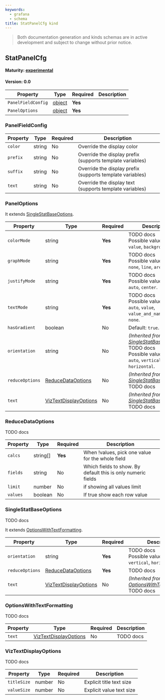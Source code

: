 ```yaml
---
keywords:
  - grafana
  - schema
title: StatPanelCfg kind
---
```

> Both documentation generation and kinds schemas are in active development and subject to change without prior notice.

## StatPanelCfg

#### Maturity: [experimental](../../../maturity/#experimental)
#### Version: 0.0



| Property           | Type                        | Required | Description |
|--------------------|-----------------------------|----------|-------------|
| `PanelFieldConfig` | [object](#panelfieldconfig) | **Yes**  |             |
| `PanelOptions`     | [object](#paneloptions)     | **Yes**  |             |

### PanelFieldConfig

| Property | Type   | Required | Description                                               |
|----------|--------|----------|-----------------------------------------------------------|
| `color`  | string | No       | Override the display color                                |
| `prefix` | string | No       | Override the display prefix (supports template variables) |
| `suffix` | string | No       | Override the display prefix (supports template variables) |
| `text`   | string | No       | Override the display text (supports template variables)   |

### PanelOptions

It extends [SingleStatBaseOptions](#singlestatbaseoptions).

| Property        | Type                                            | Required | Description                                                                                                                                 |
|-----------------|-------------------------------------------------|----------|---------------------------------------------------------------------------------------------------------------------------------------------|
| `colorMode`     | string                                          | **Yes**  | TODO docs<br/>Possible values are: `value`, `background`, `none`.                                                                           |
| `graphMode`     | string                                          | **Yes**  | TODO docs<br/>Possible values are: `none`, `line`, `area`.                                                                                  |
| `justifyMode`   | string                                          | **Yes**  | TODO docs<br/>Possible values are: `auto`, `center`.                                                                                        |
| `textMode`      | string                                          | **Yes**  | TODO docs<br/>Possible values are: `auto`, `value`, `value_and_name`, `name`, `none`.                                                       |
| `hasGradient`   | boolean                                         | No       | Default: `true`.                                                                                                                            |
| `orientation`   | string                                          | No       | *(Inherited from [SingleStatBaseOptions](#singlestatbaseoptions))*<br/>TODO docs<br/>Possible values are: `auto`, `vertical`, `horizontal`. |
| `reduceOptions` | [ReduceDataOptions](#reducedataoptions)         | No       | *(Inherited from [SingleStatBaseOptions](#singlestatbaseoptions))*<br/>TODO docs                                                            |
| `text`          | [VizTextDisplayOptions](#viztextdisplayoptions) | No       | *(Inherited from [SingleStatBaseOptions](#singlestatbaseoptions))*<br/>TODO docs                                                            |

### ReduceDataOptions

TODO docs

| Property | Type     | Required | Description                                                   |
|----------|----------|----------|---------------------------------------------------------------|
| `calcs`  | string[] | **Yes**  | When !values, pick one value for the whole field              |
| `fields` | string   | No       | Which fields to show.  By default this is only numeric fields |
| `limit`  | number   | No       | if showing all values limit                                   |
| `values` | boolean  | No       | If true show each row value                                   |

### SingleStatBaseOptions

TODO docs

It extends [OptionsWithTextFormatting](#optionswithtextformatting).

| Property        | Type                                            | Required | Description                                                                              |
|-----------------|-------------------------------------------------|----------|------------------------------------------------------------------------------------------|
| `orientation`   | string                                          | **Yes**  | TODO docs<br/>Possible values are: `auto`, `vertical`, `horizontal`.                     |
| `reduceOptions` | [ReduceDataOptions](#reducedataoptions)         | **Yes**  | TODO docs                                                                                |
| `text`          | [VizTextDisplayOptions](#viztextdisplayoptions) | No       | *(Inherited from [OptionsWithTextFormatting](#optionswithtextformatting))*<br/>TODO docs |

### OptionsWithTextFormatting

TODO docs

| Property | Type                                            | Required | Description |
|----------|-------------------------------------------------|----------|-------------|
| `text`   | [VizTextDisplayOptions](#viztextdisplayoptions) | No       | TODO docs   |

### VizTextDisplayOptions

TODO docs

| Property    | Type   | Required | Description              |
|-------------|--------|----------|--------------------------|
| `titleSize` | number | No       | Explicit title text size |
| `valueSize` | number | No       | Explicit value text size |


